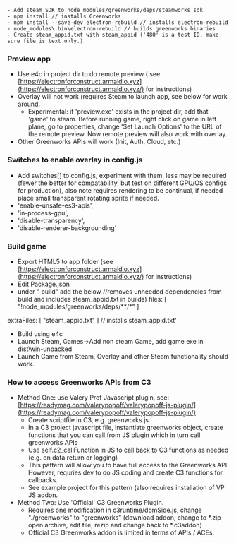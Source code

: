     - Add steam SDK to node_modules/greenworks/deps/steamworks_sdk
    - npm install // installs Greenworks
    - npm install --save-dev electron-rebuild // installs electron-rebuild
    - node_modules\.bin\electron-rebuild // builds greenworks binaries
    - Create steam_appid.txt with steam_appid ('480' is a test ID, make sure file is text only.)
### Preview app
-   Use e4c in project dir to do remote preview ( see [https://electronforconstruct.armaldio.xyz](https://electronforconstruct.armaldio.xyz/) for instructions)    
-   Overlay will not work (requires Steam to launch app, see below for work around.
    -   Experimental: if 'preview.exe' exists in the project dir, add that 'game' to steam. Before running game, right click on game in left plane, go to properties, change 'Set Launch Options' to the URL of the remote preview. Now remote preview will also work with overlay.
-   Other Greenworks APIs will work (Init, Auth, Cloud, etc.)
### Switches to enable overlay in config.js
-   Add switches[] to config.js, experiment with them, less may be required (fewer the better for compatability, but test on different GPU/OS configs for production), also note requires rendering to be continual, if needed place small transparent rotating sprite if needed.
-   'enable-unsafe-es3-apis',
-   'in-process-gpu',
-   'disable-transparency',
-   'disable-renderer-backgrounding'
###   Build game
-   Export HTML5 to app folder (see [https://electronforconstruct.armaldio.xyz](https://electronforconstruct.armaldio.xyz/) for instructions)
-   Edit Package.json
-   under " build" add the below //removes unneeded dependencies from build and includes steam_appid.txt in builds)
files: [
"!node_modules/greenworks/deps/**/*"
]

extraFiles: [ "steam_appid.txt" ] // installs steam_appid.txt'
-   Build using e4c
-   Launch Steam, Games->Add non steam Game, add game exe in dist\win-unpacked
-   Launch Game from Steam, Overlay and other Steam functionality should work.
###   How to access Greenworks APIs from C3
-   Method One: use Valery Prof Javascript plugin, see: [https://readymag.com/valerypopoff/valerypopoff-js-plugin/](https://readymag.com/valerypopoff/valerypopoff-js-plugin/)
    - Create scriptfile in C3, e.g. greenworks.js    
    -  In a C3 project javascript file, instantiate greenworks object, create functions that you can call from JS plugin which in turn call greenworks APIs    
    -  Use self.c2_callFunction in JS to call back to C3 functions as needed (e.g. on data return or logging)   
    -  This pattern will allow you to have full access to the Greenworks API. However, requries dev to do JS coding and create C3 functions for callbacks. 
    -  See example project for this pattern (also requires installation of VP JS addon.
-   Method Two: Use 'Official' C3 Greenworks Plugin.
    - Requires one modification in c3runtime/domSide.js, change "./greenworks" to "greenworks" (download addon, change to *.zip open archive, edit file, rezip and change back to *.c3addon)
    - Official C3 Greenworks addon is limited in terms of APIs / ACEs.